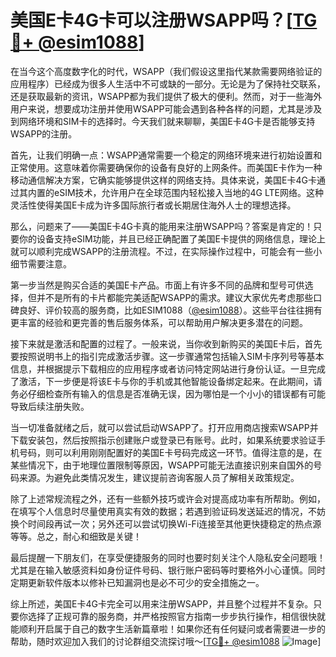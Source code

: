# 美国E卡4G卡可以注册WSAPP吗？[[TG💪+ @esim1088](https://t.me/s/esim1088)]

在当今这个高度数字化的时代，WSAPP（我们假设这里指代某款需要网络验证的应用程序）已经成为很多人生活中不可或缺的一部分。无论是为了保持社交联系，还是获取最新的资讯，WSAPP都为我们提供了极大的便利。然而，对于一些海外用户来说，想要成功注册并使用WSAPP可能会遇到各种各样的问题，尤其是涉及到网络环境和SIM卡的选择时。今天我们就来聊聊，美国E卡4G卡是否能够支持WSAPP的注册。

首先，让我们明确一点：WSAPP通常需要一个稳定的网络环境来进行初始设置和正常使用。这意味着你需要确保你的设备有良好的上网条件。而美国E卡作为一种移动通信解决方案，它确实能够提供这样的网络支持。具体来说，美国E卡4G卡通过其内置的eSIM技术，允许用户在全球范围内轻松接入当地的4G LTE网络。这种灵活性使得美国E卡成为许多国际旅行者或长期居住海外人士的理想选择。

那么，问题来了——美国E卡4G卡真的能用来注册WSAPP吗？答案是肯定的！只要你的设备支持eSIM功能，并且已经正确配置了美国E卡提供的网络信息，理论上就可以顺利完成WSAPP的注册流程。不过，在实际操作过程中，可能会有一些小细节需要注意。

第一步当然是购买合适的美国E卡产品。市面上有许多不同的品牌和型号可供选择，但并不是所有的卡片都能完美适配WSAPP的需求。建议大家优先考虑那些口碑良好、评价较高的服务商，比如ESIM1088（[@esim1088](https://t.me/s/esim1088)）。这些平台往往拥有更丰富的经验和更完善的售后服务体系，可以帮助用户解决更多潜在的问题。

接下来就是激活和配置的过程了。一般来说，当你收到新购买的美国E卡后，首先要按照说明书上的指引完成激活步骤。这一步骤通常包括输入SIM卡序列号等基本信息，并根据提示下载相应的应用程序或者访问特定网站进行身份认证。一旦完成了激活，下一步便是将该E卡与你的手机或其他智能设备绑定起来。在此期间，请务必仔细检查所有输入的信息是否准确无误，因为哪怕是一个小小的错误都有可能导致后续注册失败。

当一切准备就绪之后，就可以尝试启动WSAPP了。打开应用商店搜索WSAPP并下载安装包，然后按照指示创建账户或登录已有账号。此时，如果系统要求验证手机号码，则可以利用刚刚配置好的美国E卡号码完成这一环节。值得注意的是，在某些情况下，由于地理位置限制等原因，WSAPP可能无法直接识别来自国外的号码来源。为避免此类情况发生，建议提前咨询客服人员了解相关政策规定。

除了上述常规流程之外，还有一些额外技巧或许会对提高成功率有所帮助。例如，在填写个人信息时尽量使用真实有效的数据；若遇到验证码发送延迟的情况，不妨换个时间段再试一次；另外还可以尝试切换Wi-Fi连接至其他更快捷稳定的热点源等等。总之，耐心和细致是关键！

最后提醒一下朋友们，在享受便捷服务的同时也要时刻关注个人隐私安全问题哦！尤其是在输入敏感资料如身份证件号码、银行账户密码等时要格外小心谨慎。同时定期更新软件版本以修补已知漏洞也是必不可少的安全措施之一。

综上所述，美国E卡4G卡完全可以用来注册WSAPP，并且整个过程并不复杂。只要你选择了正规可靠的服务商，并严格按照官方指南一步步执行操作，相信很快就能顺利开启属于自己的数字生活新篇章啦！如果你还有任何疑问或者需要进一步的帮助，随时欢迎加入我们的讨论群组交流探讨哦～[[TG💪+ @esim1088](https://t.me/s/esim1088) ![Image](https://i.postimg.cc/4NQfJmqS/Snipaste-2025-05-13-00-14-12.png)]
